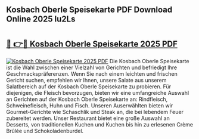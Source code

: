 ## Kosbach Oberle Speisekarte PDF Download Online 2025 lu2Ls

# <h2><a href="http://gc95l6u.nevu.top/?p=Kosbach+Oberle+Speisekarte">🔗 👉🔴 Kosbach Oberle Speisekarte 2025 PDF</a></h2>

[![Kosbach Oberle Speisekarte 2025 PDF](https://i.imgur.com/dBaPXMq.png)](http://gc95l6u.nevu.top/?p=Kosbach+Oberle+Speisekarte)
Die Kosbach Oberle Speisekarte ist die Wahl zwischen einer Vielzahl von Gerichten und befriedigt Ihre Geschmackspräferenzen. Wenn Sie nach einem leichten und frischen Gericht suchen, empfehlen wir Ihnen, unsere Salate aus unserem Salatbereich auf der Kosbach Oberle Speisekarte zu probieren. Für diejenigen, die Fleisch bevorzugen, bieten wir eine umfangreiche Auswahl an Gerichten auf der Kosbach Oberle Speisekarte an: Rindfleisch, Schweinefleisch, Huhn und Fisch. Unseren Auserwählten bieten wir Gourmet-Gerichte wie Schaschlik und Steak an, die bei lebendem Feuer zubereitet werden. Unser Restaurant bietet eine große Auswahl an Desserts, von traditionellen Kuchen und Kuchen bis hin zu erlesenen Crème Brûlée und Schokoladenburdel.
